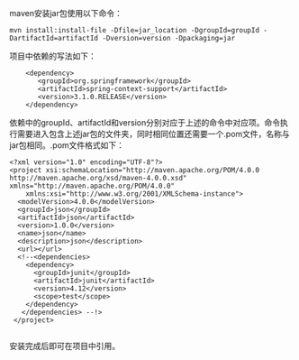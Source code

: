 maven安装jar包使用以下命令：  
```  
mvn install:install-file -Dfile=jar_location -DgroupId=groupId -DartifactId=artifactId -Dversion=version -Dpackaging=jar
```
项目中依赖的写法如下： 

```
    <dependency>     
       <groupId>org.springframework</groupId>     
       <artifactId>spring-context-support</artifactId>  
       <version>3.1.0.RELEASE</version>  
    </dependency>  
```
依赖中的groupId、artifactId和version分别对应于上述的命令中对应项。命令执行需要进入包含上述jar包的文件夹，同时相同位置还需要一个.pom文件，名称与jar包相同。.pom文件格式如下：
```
<?xml version="1.0" encoding="UTF-8"?>
<project xsi:schemaLocation="http://maven.apache.org/POM/4.0.0 http://maven.apache.org/xsd/maven-4.0.0.xsd" xmlns="http://maven.apache.org/POM/4.0.0"
    xmlns:xsi="http://www.w3.org/2001/XMLSchema-instance">
  <modelVersion>4.0.0</modelVersion>
  <groupId>json</groupId>
  <artifactId>json</artifactId>
  <version>1.0.0</version>
  <name>json</name>
  <description>json</description>
  <url></url>
  <!--<dependencies>
    <dependency>
      <groupId>junit</groupId>
      <artifactId>junit</artifactId>
      <version>4.12</version>
      <scope>test</scope>
    </dependency>
   </dependencies> --!>
 </project>
  
```
安装完成后即可在项目中引用。
